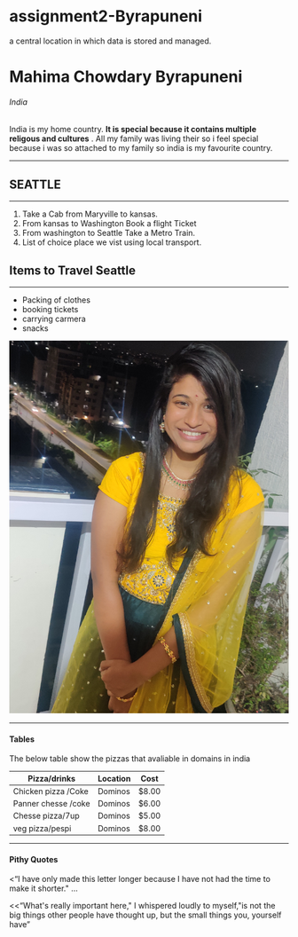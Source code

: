 # assignment2-Byrapuneni
a central location in which data is stored and managed.
# Mahima Chowdary Byrapuneni
###### India
 India is my home country. **It is special because it contains multiple religous and cultures** . All my family was living their so i feel special because i was so attached to my family so india is my favourite country.

***
 ## SEATTLE

 ---
1. Take a Cab from Maryville to kansas.
2. From kansas to Washington Book a flight Ticket
3. From washington to Seattle Take a Metro Train.
4. List of choice place we vist using local transport.

## Items to Travel Seattle

---
* Packing of clothes
* booking tickets
* carrying carmera
* snacks 

 ![Added an image to About me](picture.jpg)

 -----------------
 #### Tables

 The below table show the pizzas that avaliable in domains in india

 | Pizza/drinks              | Location   |Cost   |
 |---------------------      |----------  | ------|
 |Chicken pizza /Coke        | Dominos    |$8.00  |
 |Panner chesse /coke        | Dominos    |$6.00  |
 |Chesse pizza/7up           | Dominos    |$5.00  |
 |veg pizza/pespi            | Dominos    |$8.00  |


------------------
#### Pithy Quotes
<“I have only made this letter longer because I have not had the time to make it shorter." ...

<<“What's really important here," I whispered loudly to myself,"is not the big things other people have thought up, but the small things you, yourself have”